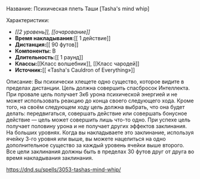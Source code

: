 Название: Психическая плеть Таши \[Tasha's mind whip] 

Характеристики:
- *[[2 уровень]], [[очарование]]*
- **Время накладывания:**[[ 1 действие]]
- **Дистанция:**[[ 90 футов]]
- **Компоненты:** В
- **Длительность:**[[ 1 раунд]]
- **Классы:**[[Класс  волшебник]], [[Класс чародей]]
- **Источник:**[[ «Tasha's Cauldron of Everything»]]

Описание:
Вы психически хлещете одно существо, которое видите в пределах дистанции. Цель должна совершить спасбросок Интеллекта. При провале цель получает 3к6 урона психической энергией и не может использовать реакцию до конца своего следующего хода. Кроме того, на своём следующем ходу цель должна выбрать, что она будет делать: передвигаться, совершать действие или совершать бонусное действие — цель может совершить лишь что-то одно. При успехе цель получает половину урона и не получает других эффектов заклинания.
На больших уровнях. Когда вы накладываете это заклинание, используя ячейку 3-го уровня или выше, вы можете нацелиться на одно дополнительное существо за каждый уровень ячейки выше второго. Все цели заклинания должны быть в пределах 30 футов друг от друга во время накладывания заклинания.

https://dnd.su/spells/3053-tashas-mind-whip/